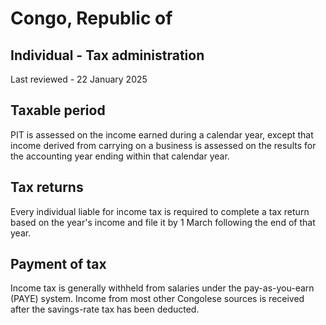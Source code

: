 # Congo, Republic of
## Individual - Tax administration
Last reviewed - 22 January 2025
## Taxable period
PIT is assessed on the income earned during a calendar year, except that income derived from carrying on a business is assessed on the results for the accounting year ending within that calendar year.
## Tax returns
Every individual liable for income tax is required to complete a tax return based on the year's income and file it by 1 March following the end of that year.
## Payment of tax
Income tax is generally withheld from salaries under the pay-as-you-earn (PAYE) system. Income from most other Congolese sources is received after the savings-rate tax has been deducted.
